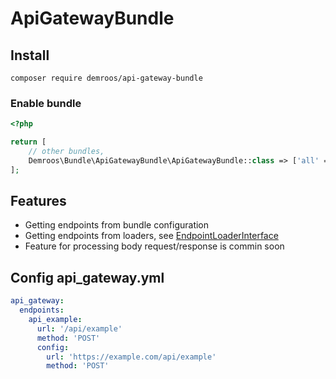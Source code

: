 # ApiGatewayBundle

## Install
`composer require demroos/api-gateway-bundle`

### Enable bundle

```php
<?php

return [
    // other bundles,                            
    Demroos\Bundle\ApiGatewayBundle\ApiGatewayBundle::class => ['all' => true]    
];

```

## Features

* Getting endpoints from bundle configuration
* Getting endpoints from loaders, see [EndpointLoaderInterface](src/Contracts/EndpointLoaderInterface.php)
* Feature for processing body request/response is commin soon

## Config api_gateway.yml

```yaml
api_gateway:
  endpoints:
    api_example:
      url: '/api/example'
      method: 'POST'
      config:
        url: 'https://example.com/api/example'
        method: 'POST'

```
